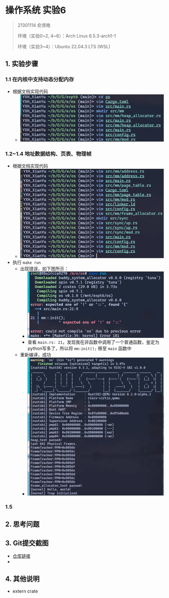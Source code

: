 # 操作系统 实验6

> 21301114 俞贤皓
>
> 环境（实验0~2, 4~6）：Arch Linux 6.5.3-arch1-1
>
> 环境（实验3~4）：Ubuntu 22.04.3 LTS (WSL)

## 1. 实验步骤

### 1.1 在内核中支持动态分配内存

* 根据文档实现代码
  * ![image-20231215105139481](./README/image-20231215105139481.png)

### 1.2~1.4 地址数据结构、页表、物理帧

* 根据文档实现代码
  * ![image-20231215110840830](./README/image-20231215110840830.png)
* 执行 `make run`
  * 出现错误，如下图所示：
    * ![image-20231215111357428](./README/image-20231215111357428.png)
    * 查看 `main.rs: 21`，发现我在非函数中调用了一个普通函数，鉴定为python写多了，所以将 `mm:init();` 移至 `main` 函数中
  * 重新编译，成功
    * ![image-20231215111533543](./README/image-20231215111533543.png)

### 1.5 







## 2. 思考问题


## 3. Git提交截图

* [仓库链接](https://github.com/YXHXianYu/GardenerOS)
* 

## 4. 其他说明

* extern crate